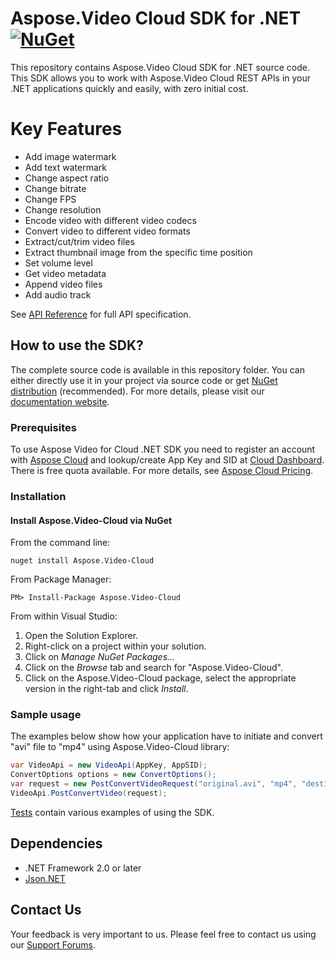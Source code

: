 # Aspose.Video Cloud SDK for .NET [![NuGet](https://img.shields.io/nuget/v/Aspose.Video-Cloud.svg)](https://www.nuget.org/packages/Aspose.Video-Cloud/)
This repository contains Aspose.Video Cloud SDK for .NET source code. This SDK allows you to work with Aspose.Video Cloud REST APIs in your .NET applications quickly and easily, with zero initial cost.

# Key Features
* Add image watermark
* Add text watermark
* Change aspect ratio
* Change bitrate
* Change FPS
* Change resolution
* Encode video with different video codecs
* Convert video to different video formats
* Extract/cut/trim video files
* Extract thumbnail image from the specific time position
* Set volume level
* Get video metadata
* Append video files
* Add audio track

See [API Reference](https://apireference.aspose.cloud/video/) for full API specification.

## How to use the SDK?
The complete source code is available in this repository folder. You can either directly use it in your project via source code or get [NuGet distribution](https://www.nuget.org/packages/Aspose.Video-Cloud/) (recommended). For more details, please visit our [documentation website](https://docs.aspose.cloud/display/Videocloud/Available+SDKs#AvailableSDKs-.NET).

### Prerequisites

To use Aspose Video for Cloud .NET SDK you need to register an account with [Aspose Cloud](https://www.aspose.cloud/) and lookup/create App Key and SID at [Cloud Dashboard](https://dashboard.aspose.cloud/#/apps). There is free quota available. For more details, see [Aspose Cloud Pricing](https://purchase.aspose.cloud/pricing).

### Installation

#### Install Aspose.Video-Cloud via NuGet

From the command line:

	nuget install Aspose.Video-Cloud

From Package Manager:

	PM> Install-Package Aspose.Video-Cloud

From within Visual Studio:

1. Open the Solution Explorer.
2. Right-click on a project within your solution.
3. Click on *Manage NuGet Packages...*
4. Click on the *Browse* tab and search for "Aspose.Video-Cloud".
5. Click on the Aspose.Video-Cloud package, select the appropriate version in the right-tab and click *Install*.

### Sample usage

The examples below show how your application have to initiate and convert "avi" file to "mp4" using Aspose.Video-Cloud library:
```csharp
var VideoApi = new VideoApi(AppKey, AppSID);
ConvertOptions options = new ConvertOptions();
var request = new PostConvertVideoRequest("original.avi", "mp4", "destination.mp4", options);
VideoApi.PostConvertVideo(request);        

```

[Tests](Aspose.Video.Cloud.Sdk.Tests) contain various examples of using the SDK.

## Dependencies
- .NET Framework 2.0 or later
- [Json.NET](https://www.nuget.org/packages/Newtonsoft.Json/)

## Contact Us
Your feedback is very important to us. Please feel free to contact us using our [Support Forums](https://forum.aspose.cloud/c/Video).
